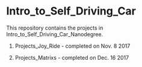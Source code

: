 # Intro_to_Self_Driving_Car
This repository contains the projects in Intro_to_Self_Driving_Car_Nanodegree.

1. Projects_Joy_Ride - completed on Nov. 8 2017

2. Projects_Matrixs - completed on Dec. 16 2017
